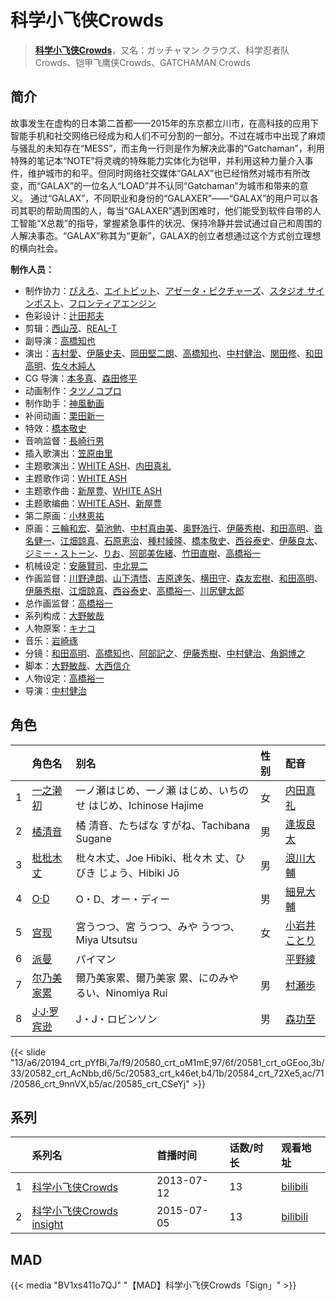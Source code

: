 # 科学小飞侠Crowds


> <u>**[科学小飞侠Crowds](https://bgm.tv/subject/69494)**</u>，又名：ガッチャマン クラウズ、科学忍者队Crowds、铠甲飞鹰侠Crowds、GATCHAMAN Crowds

## 简介

故事发生在虚构的日本第二首都——2015年的东京都立川市，在高科技的应用下智能手机和社交网络已经成为和人们不可分割的一部分。不过在城市中出现了麻烦与骚乱的未知存在“MESS”，而主角一行则是作为解决此事的“Gatchaman”，利用特殊的笔记本“NOTE”将灵魂的特殊能力实体化为铠甲，并利用这种力量介入事件，维护城市的和平。但同时网络社交媒体“GALAX”也已经悄然对城市有所改变，而“GALAX”的一位名人“LOAD”并不认同“Gatchaman”为城市和带来的意义。
通过“GALAX”，不同职业和身份的“GALAXER”——“GALAX”的用户可以各司其职的帮助周围的人，每当“GALAXER”遇到困难时，他们能受到软件自带的人工智能“X总裁”的指导，掌握紧急事件的状况、保持冷静并尝试通过自己和周围的人解决事态。“GALAX”称其为“更新”，GALAX的创立者想通过这个方式创立理想的横向社会。

**制作人员：**
- 制作协力：[ぴえろ](https://bgm.tv/person/320)、[エイトビット](https://bgm.tv/person/6885)、[アゼータ・ピクチャーズ](https://bgm.tv/person/34423)、[スタジオ サインポスト](https://bgm.tv/person/3662)、[フロンティアエンジン](https://bgm.tv/person/33639)
- 色彩设计：[辻田邦夫](https://bgm.tv/person/837)
- 剪辑：[西山茂](https://bgm.tv/person/6004)、[REAL-T](https://bgm.tv/person/46772)
- 副导演：[高橋知也](https://bgm.tv/person/18896)
- 演出：[吉村愛](https://bgm.tv/person/9985)、[伊藤史夫](https://bgm.tv/person/24895)、[岡田堅二朗](https://bgm.tv/person/21560)、[高橋知也](https://bgm.tv/person/18896)、[中村健治](https://bgm.tv/person/2037)、[関田修](https://bgm.tv/person/1001)、[和田高明](https://bgm.tv/person/7519)、[佐々木純人](https://bgm.tv/person/16011)
- CG 导演：[本多真](https://bgm.tv/person/41980)、[森田修平](https://bgm.tv/person/2471)
- 动画制作：[タツノコプロ](https://bgm.tv/person/696)
- 制作助手：[神風動画](https://bgm.tv/person/8560)
- 补间动画：[栗田新一](https://bgm.tv/person/12411)
- 特效：[橋本敬史](https://bgm.tv/person/3426)
- 音响监督：[長崎行男](https://bgm.tv/person/2534)
- 插入歌演出：[笠原由里](https://bgm.tv/person/14817)
- 主题歌演出：[WHITE ASH](https://bgm.tv/person/24906)、[内田真礼](https://bgm.tv/person/6724)
- 主题歌作词：[WHITE ASH](https://bgm.tv/person/24906)
- 主题歌作曲：[新屋豊](https://bgm.tv/person/11255)、[WHITE ASH](https://bgm.tv/person/24906)
- 主题歌编曲：[WHITE ASH](https://bgm.tv/person/24906)、[新屋豊](https://bgm.tv/person/11255)
- 第二原画：[小林恵祐](https://bgm.tv/person/13576)
- 原画：[三輪和宏](https://bgm.tv/person/11562)、[菊池勉](https://bgm.tv/person/25662)、[中村真由美](https://bgm.tv/person/35414)、[奥野浩行](https://bgm.tv/person/11324)、[伊藤秀樹](https://bgm.tv/person/12238)、[和田高明](https://bgm.tv/person/7519)、[沓名健一](https://bgm.tv/person/12149)、[江畑諒真](https://bgm.tv/person/12625)、[石原恵治](https://bgm.tv/person/2884)、[種村綾隆](https://bgm.tv/person/26681)、[橋本敬史](https://bgm.tv/person/3426)、[西谷泰史](https://bgm.tv/person/23566)、[伊藤良太](https://bgm.tv/person/12792)、[ジミー・ストーン](https://bgm.tv/person/14397)、[りお](https://bgm.tv/person/21310)、[阿部美佐緒](https://bgm.tv/person/11377)、[竹田直樹](https://bgm.tv/person/16022)、[高橋裕一](https://bgm.tv/person/3491)
- 机械设定：[安藤賢司](https://bgm.tv/person/6703)、[中北晃二](https://bgm.tv/person/6063)
- 作画监督：[川野達朗](https://bgm.tv/person/12583)、[山下清悟](https://bgm.tv/person/12148)、[吉原達矢](https://bgm.tv/person/11315)、[横田守](https://bgm.tv/person/1132)、[森友宏樹](https://bgm.tv/person/26633)、[和田高明](https://bgm.tv/person/7519)、[伊藤秀樹](https://bgm.tv/person/12238)、[江畑諒真](https://bgm.tv/person/12625)、[西谷泰史](https://bgm.tv/person/23566)、[高橋裕一](https://bgm.tv/person/3491)、[川尻健太郎](https://bgm.tv/person/27072)
- 总作画监督：[高橋裕一](https://bgm.tv/person/3491)
- 系列构成：[大野敏哉](https://bgm.tv/person/7427)
- 人物原案：[キナコ](https://bgm.tv/person/13522)
- 音乐：[岩崎琢](https://bgm.tv/person/272)
- 分镜：[和田高明](https://bgm.tv/person/7519)、[高橋知也](https://bgm.tv/person/18896)、[阿部記之](https://bgm.tv/person/579)、[伊藤秀樹](https://bgm.tv/person/12238)、[中村健治](https://bgm.tv/person/2037)、[角銅博之](https://bgm.tv/person/631)
- 脚本：[大野敏哉](https://bgm.tv/person/7427)、[大西信介](https://bgm.tv/person/1577)
- 人物设定：[高橋裕一](https://bgm.tv/person/3491)
- 导演：[中村健治](https://bgm.tv/person/2037)

## 角色

|     |   角色名   |   别名  | 性别 |  配音  |
|:--- |:------  |:----      |:---  |:--   |
| 1 | [一之濑初](https://bgm.tv/character/20194) | 一ノ瀬はじめ、一ノ瀬 はじめ、いちのせ はじめ、Ichinose Hajime | 女 | [内田真礼](https://bgm.tv/person/6724) |
| 2 | [橘清音](https://bgm.tv/character/20580) | 橘 清音、たちばな すがね、Tachibana Sugane | 男 | [逢坂良太](https://bgm.tv/person/7385) |
| 3 | [枇枇木丈](https://bgm.tv/character/20581) | 枇々木丈、Joe Hibiki、枇々木 丈、ひびき じょう、Hibiki Jō | 男 | [浪川大輔](https://bgm.tv/person/4254) |
| 4 | [O·D](https://bgm.tv/character/20582) | O・D、オー・ディー | 男 | [細見大輔](https://bgm.tv/person/6185) |
| 5 | [宫现](https://bgm.tv/character/20583) | 宮うつつ、宮 うつつ、みや うつつ、Miya Utsutsu | 女 | [小岩井ことり](https://bgm.tv/person/7837) |
| 6 | [派曼](https://bgm.tv/character/20584) | パイマン |  | [平野綾](https://bgm.tv/person/4158) |
| 7 | [尔乃美家累](https://bgm.tv/character/20586) | 爾乃美家累、爾乃美家 累、にのみや るい、Ninomiya Rui | 男 | [村瀬歩](https://bgm.tv/person/8253) |
| 8 | [J·J·罗宾逊](https://bgm.tv/character/20585) | J・J・ロビンソン | 男 | [森功至](https://bgm.tv/person/4291) |

{{< slide "13/a6/20194_crt_pYfBi,7a/f9/20580_crt_oM1mE,97/6f/20581_crt_oGEoo,3b/33/20582_crt_AcNbb,d6/5c/20583_crt_k46et,b4/1b/20584_crt_72Xe5,ac/71/20586_crt_9nnVX,b5/ac/20585_crt_CSeYj" >}}

## 系列

|     |   系列名   |   首播时间  | 话数/时长  | 观看地址 |
|:---  |:------    |:----      |:---       |:---  |
| 1 |[科学小飞侠Crowds](https://bgm.tv/subject/69494)| 2013-07-12 | 13 | [bilibili](https://www.bilibili.com/bangumi/play/ep9700)  |
| 2 |[科学小飞侠Crowds insight](https://bgm.tv/subject/86721)| 2015-07-05 | 13 | [bilibili](https://www.bilibili.com/bangumi/play/ss2612)  |


## MAD

{{< media  "BV1xs411o7QJ"
"【MAD】科学小飞侠Crowds「Sign」"  >}}
